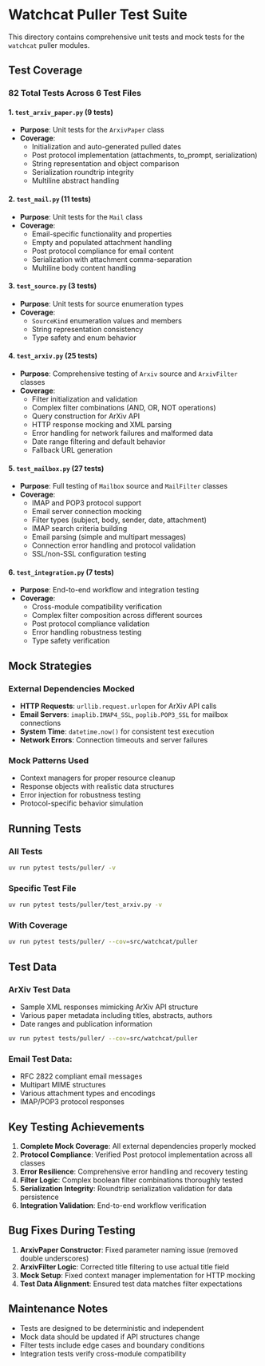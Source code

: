 # Watchcat Puller Test Suite

This directory contains comprehensive unit tests and mock tests for the `watchcat` puller modules.

## Test Coverage

### 82 Total Tests Across 6 Test Files

#### 1. `test_arxiv_paper.py` (9 tests)

- **Purpose**: Unit tests for the `ArxivPaper` class
- **Coverage**:
  - Initialization and auto-generated pulled dates
  - Post protocol implementation (attachments, to_prompt, serialization)
  - String representation and object comparison
  - Serialization roundtrip integrity
  - Multiline abstract handling

#### 2. `test_mail.py` (11 tests)

- **Purpose**: Unit tests for the `Mail` class
- **Coverage**:
  - Email-specific functionality and properties
  - Empty and populated attachment handling
  - Post protocol compliance for email content
  - Serialization with attachment comma-separation
  - Multiline body content handling

#### 3. `test_source.py` (3 tests)

- **Purpose**: Unit tests for source enumeration types
- **Coverage**:
  - `SourceKind` enumeration values and members
  - String representation consistency
  - Type safety and enum behavior

#### 4. `test_arxiv.py` (25 tests)

- **Purpose**: Comprehensive testing of `Arxiv` source and `ArxivFilter` classes
- **Coverage**:
  - Filter initialization and validation
  - Complex filter combinations (AND, OR, NOT operations)
  - Query construction for ArXiv API
  - HTTP response mocking and XML parsing
  - Error handling for network failures and malformed data
  - Date range filtering and default behavior
  - Fallback URL generation

#### 5. `test_mailbox.py` (27 tests)

- **Purpose**: Full testing of `Mailbox` source and `MailFilter` classes
- **Coverage**:
  - IMAP and POP3 protocol support
  - Email server connection mocking
  - Filter types (subject, body, sender, date, attachment)
  - IMAP search criteria building
  - Email parsing (simple and multipart messages)
  - Connection error handling and protocol validation
  - SSL/non-SSL configuration testing

#### 6. `test_integration.py` (7 tests)

- **Purpose**: End-to-end workflow and integration testing
- **Coverage**:
  - Cross-module compatibility verification
  - Complex filter composition across different sources
  - Post protocol compliance validation
  - Error handling robustness testing
  - Type safety verification

## Mock Strategies

### External Dependencies Mocked

- **HTTP Requests**: `urllib.request.urlopen` for ArXiv API calls
- **Email Servers**: `imaplib.IMAP4_SSL`, `poplib.POP3_SSL` for mailbox connections
- **System Time**: `datetime.now()` for consistent test execution
- **Network Errors**: Connection timeouts and server failures

### Mock Patterns Used

- Context managers for proper resource cleanup
- Response objects with realistic data structures
- Error injection for robustness testing
- Protocol-specific behavior simulation

## Running Tests

### All Tests

```bash
uv run pytest tests/puller/ -v
```

### Specific Test File
```bash
uv run pytest tests/puller/test_arxiv.py -v
```

### With Coverage
```bash
uv run pytest tests/puller/ --cov=src/watchcat/puller
```

## Test Data

### ArXiv Test Data

- Sample XML responses mimicking ArXiv API structure
- Various paper metadata including titles, abstracts, authors
- Date ranges and publication information

```bash
uv run pytest tests/puller/ --cov=src/watchcat/puller
```

### Email Test Data:

- RFC 2822 compliant email messages
- Multipart MIME structures
- Various attachment types and encodings
- IMAP/POP3 protocol responses

## Key Testing Achievements

1. **Complete Mock Coverage**: All external dependencies properly mocked
2. **Protocol Compliance**: Verified Post protocol implementation across all classes
3. **Error Resilience**: Comprehensive error handling and recovery testing
4. **Filter Logic**: Complex boolean filter combinations thoroughly tested
5. **Serialization Integrity**: Roundtrip serialization validation for data persistence
6. **Integration Validation**: End-to-end workflow verification

## Bug Fixes During Testing

1. **ArxivPaper Constructor**: Fixed parameter naming issue (removed double underscores)
2. **ArxivFilter Logic**: Corrected title filtering to use actual title field
3. **Mock Setup**: Fixed context manager implementation for HTTP mocking
4. **Test Data Alignment**: Ensured test data matches filter expectations

## Maintenance Notes

- Tests are designed to be deterministic and independent
- Mock data should be updated if API structures change
- Filter tests include edge cases and boundary conditions
- Integration tests verify cross-module compatibility
